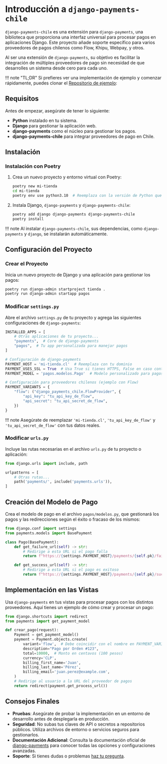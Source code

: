 # Introducción a `django-payments-chile`

`django-payments-chile` es una extensión para `django-payments`, una biblioteca que proporciona una interfaz universal para procesar pagos en aplicaciones Django. Este proyecto añade soporte específico para varios proveedores de pagos chilenos como Flow, Khipu, Webpay, y otros.

Al ser una extensión de `django-payments`, su objetivo es facilitar la integración de múltiples proveedores de pago sin necesidad de que desarrolles un sistema desde cero para cada uno.

!!! note "TL;DR"
    Si prefieres ver una implementación de ejemplo y comenzar rápidamente, puedes clonar el [Repositorio de ejemplo](https://github.com/mariofix/django-payments-chile/tree/main/ejemplo):

## Requisitos

Antes de empezar, asegúrate de tener lo siguiente:

- **Python** instalado en tu sistema.
- **Django** para gestionar la aplicación web.
- **django-payments** como el núcleo para gestionar los pagos.
- **django-payments-chile** para integrar proveedores de pago en Chile.

## Instalación

### Instalación con Poetry

1. Crea un nuevo proyecto y entorno virtual con Poetry:

    ```bash
    poetry new mi-tienda
    cd mi-tienda
    poetry env use python3.10  # Reemplaza con la versión de Python que prefieras
    ```

2. Instala Django, `django-payments` y `django-payments-chile`:

    ```bash
    poetry add django django-payments django-payments-chile
    poetry install
    ```

!!! note
    Al instalar `django-payments-chile`, sus dependencias, como `django-payments` y `django`, se instalarán automáticamente.

## Configuración del Proyecto

### Crear el Proyecto

Inicia un nuevo proyecto de Django y una aplicación para gestionar los pagos:

```bash
poetry run django-admin startproject tienda .
poetry run django-admin startapp pagos
```

### Modificar `settings.py`

Abre el archivo `settings.py` de tu proyecto y agrega las siguientes configuraciones de `django-payments`:

```python
INSTALLED_APPS = [
    # Otras aplicaciones de tu proyecto...
    "payments",  # Core de django-payments
    "pagos",  # Tu app personalizada para manejar pagos
]

# Configuración de django-payments
PAYMENT_HOST = 'mi-tienda.cl'  # Reemplaza con tu dominio
PAYMENT_USES_SSL = True  # Usa True si tienes HTTPS, False en caso contrario
PAYMENT_MODEL = 'pagos.modelos.Pago'  # Modelo personalizado para pagos

# Configuración para proveedores chilenos (ejemplo con Flow)
PAYMENT_VARIANTS = {
    "flow": ("django_payments_chile.FlowProvider", {
        "api_key": "tu_api_key_de_flow",
        "api_secret": "tu_api_secret_de_flow",
    })
}
```

!!! note
    Asegúrate de reemplazar `'mi-tienda.cl'`, `'tu_api_key_de_flow'` y `'tu_api_secret_de_flow'` con tus datos reales.

### Modificar `urls.py`

Incluye las rutas necesarias en el archivo `urls.py` de tu proyecto o aplicación:

```python
from django.urls import include, path

urlpatterns = [
    # Otras rutas...
    path('payments/', include('payments.urls')),
]
```

## Creación del Modelo de Pago

Crea el modelo de pago en el archivo `pagos/modelos.py`, que gestionará los pagos y las redirecciones según el éxito o fracaso de los mismos:

```python
from django.conf import settings
from payments.models import BasePayment

class Pago(BasePayment):
    def get_failure_url(self) -> str:
        # Redirige a esta URL si el pago falla
        return f"https://{settings.PAYMENT_HOST}/payments/{self.pk}/failure"

    def get_success_url(self) -> str:
        # Redirige a esta URL si el pago es exitoso
        return f"https://{settings.PAYMENT_HOST}/payments/{self.pk}/success"
```

## Implementación en las Vistas

Usa `django-payments` en tus vistas para procesar pagos con los distintos proveedores. Aquí tienes un ejemplo de cómo crear y procesar un pago:

```python
from django.shortcuts import redirect
from payments import get_payment_model

def crear_pago(request):
    Payment = get_payment_model()
    payment = Payment.objects.create(
        variant='flow',  # Debe coincidir con el nombre en PAYMENT_VARIANTS
        description="Pago por Orden #123",
        total=10000,  # Monto en centavos (100 pesos)
        currency='CLP',
        billing_first_name='Juan',
        billing_last_name='Pérez',
        billing_email='juan.perez@example.com',
    )
    # Redirige al usuario a la URL del proveedor de pagos
    return redirect(payment.get_process_url())
```

## Consejos Finales

- **Pruebas**: Asegúrate de probar la implementación en un entorno de desarrollo antes de desplegarla en producción.
- **Seguridad**: No subas tus claves de API o secretos a repositorios públicos. Utiliza archivos de entorno o servicios seguros para gestionarlos.
- **Documentación Adicional**: Consulta la documentación oficial de [django-payments](https://django-payments.readthedocs.io/) para conocer todas las opciones y configuraciones avanzadas.
- **Soporte**: Si tienes dudas o problemas [haz tu pregunta](https://github.com/mariofix/django-payments-chile/discussions).
